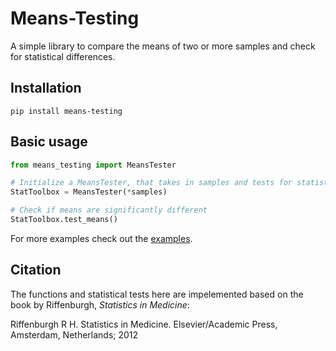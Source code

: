 # Means-Testing
A simple library to compare the means of two or more samples and check for statistical differences.

## Installation
```
pip install means-testing
```

## Basic usage
```python
from means_testing import MeansTester

# Initialize a MeansTester, that takes in samples and tests for statistical differences
StatToolbox = MeansTester(*samples)

# Check if means are significantly different
StatToolbox.test_means()
```

For more examples check out the [examples](https://github.com/RenZhen95/means-testing/tree/master/examples).

## Citation
The functions and statistical tests here are impelemented based on the book by Riffenburgh, *Statistics in Medicine*:

Riffenburgh R H. Statistics in Medicine. Elsevier/Academic Press, Amsterdam, Netherlands; 2012